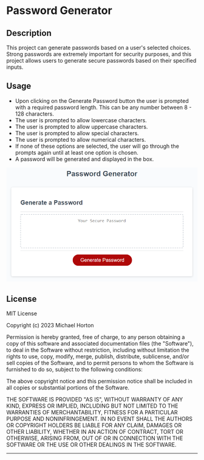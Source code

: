 # Password Generator

## Description

This project can generate passwords based on a user's selected choices. Strong passwords are extremely important for security purposes, and this project allows users to generate secure passwords based on their specified inputs.

## Usage

- Upon clicking on the Generate Password button the user is prompted with a required password length. This can be any number between 8 - 128 characters.
- The user is prompted to allow lowercase characters.
- The user is prompted to allow uppercase characters.
- The user is prompted to allow special characters.
- The user is prompted to allow numerical characters.
- If none of these options are selected, the user will go through the prompts again until at least one option is chosen.
- A password will be generated and displayed in the box.

![password-generator-image](assets/password-generator-img.png)

## License

MIT License

Copyright (c) 2023 Michael Horton

Permission is hereby granted, free of charge, to any person obtaining a copy
of this software and associated documentation files (the "Software"), to deal
in the Software without restriction, including without limitation the rights
to use, copy, modify, merge, publish, distribute, sublicense, and/or sell
copies of the Software, and to permit persons to whom the Software is
furnished to do so, subject to the following conditions:

The above copyright notice and this permission notice shall be included in all
copies or substantial portions of the Software.

THE SOFTWARE IS PROVIDED "AS IS", WITHOUT WARRANTY OF ANY KIND, EXPRESS OR
IMPLIED, INCLUDING BUT NOT LIMITED TO THE WARRANTIES OF MERCHANTABILITY,
FITNESS FOR A PARTICULAR PURPOSE AND NONINFRINGEMENT. IN NO EVENT SHALL THE
AUTHORS OR COPYRIGHT HOLDERS BE LIABLE FOR ANY CLAIM, DAMAGES OR OTHER
LIABILITY, WHETHER IN AN ACTION OF CONTRACT, TORT OR OTHERWISE, ARISING FROM,
OUT OF OR IN CONNECTION WITH THE SOFTWARE OR THE USE OR OTHER DEALINGS IN THE
SOFTWARE.

---
